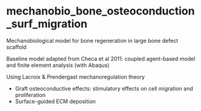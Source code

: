 # mechanobio_bone_osteoconduction_surf_migration

Mechanobiological model for bone regeneration in large bone defect scaffold

Baseline model adapted from Checa et al 2011: coupled agent-based model and finite element analysis (with Abaqus)

Using Lacroix & Prendergast mechanoregulation theory

+ Graft osteoconductive effects: stimulatory effects on cell migration and proliferation
+ Surface-guided ECM deposition
